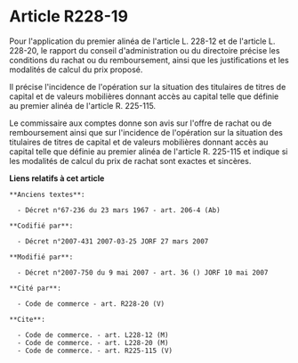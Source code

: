 # Article R228-19

Pour l'application du premier alinéa de l'article L. 228-12 et de l'article L. 228-20, le rapport du conseil d'administration
ou du directoire précise les conditions du rachat ou du remboursement, ainsi que les justifications et les modalités de
calcul du prix proposé.

Il précise l'incidence de l'opération sur la situation des titulaires de titres de capital et de valeurs mobilières donnant
accès au capital telle que définie au premier alinéa de l'article R. 225-115.

Le commissaire aux comptes donne son avis sur l'offre de rachat ou de remboursement ainsi que sur l'incidence de l'opération
sur la situation des titulaires de titres de capital et de valeurs mobilières donnant accès au capital telle que définie au
premier alinéa de l'article R. 225-115 et indique si les modalités de calcul du prix de rachat sont exactes et sincères.

**Liens relatifs à cet article**

	**Anciens textes**:

	  - Décret n°67-236 du 23 mars 1967 - art. 206-4 (Ab)

	**Codifié par**:

	  - Décret n°2007-431 2007-03-25 JORF 27 mars 2007

	**Modifié par**:

	  - Décret n°2007-750 du 9 mai 2007 - art. 36 () JORF 10 mai 2007

	**Cité par**:

	  - Code de commerce - art. R228-20 (V)

	**Cite**:

	  - Code de commerce. - art. L228-12 (M)
	  - Code de commerce. - art. L228-20 (M)
	  - Code de commerce. - art. R225-115 (V)
